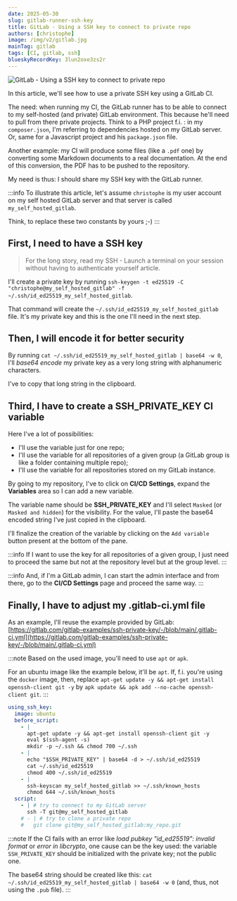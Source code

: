 ```yaml
---
date: 2025-05-30
slug: gitlab-runner-ssh-key
title: GitLab - Using a SSH key to connect to private repo
authors: [christophe]
image: /img/v2/gitlab.jpg
mainTag: gitlab
tags: [CI, gitlab, ssh]
blueskyRecordKey: 3lun2oxe3zs2r
---
```

<!-- cspell:ignore libcrypto -->

![GitLab - Using a SSH key to connect to private repo](/img/v2/gitlab.jpg)

In this article, we'll see how to use a private SSH key using a GitLab CI.

The need: when running my CI, the GitLab runner has to be able to connect to my self-hosted (and private) GitLab environment. This because he'll need to pull from there private projects. Think to a PHP project f.i. : in my `composer.json`, I'm referring to dependencies hosted on my GitLab server. Or, same for a Javascript project and his `package.json` file.

Another example: my CI will produce some files (like a `.pdf` one) by converting some Markdown documents to a real documentation. At the end of this conversion, the PDF has to be pushed to the repository.

My need is thus: I should share my SSH key with the GitLab runner.

<!-- truncate -->

:::info
To illustrate this article, let's assume `christophe` is my user account on my self hosted GitLab server and that server is called `my_self_hosted_gitlab`.

Think, to replace these two constants by yours ;-)
:::

## First, I need to have a SSH key

> For the long story, read my <Link to="/blog/linux-ssh-scp">SSH - Launch a terminal on your session without having to authenticate yourself</Link> article.

I'll create a private key by running `ssh-keygen -t ed25519 -C "christophe@my_self_hosted_gitlab" -f ~/.ssh/id_ed25519_my_self_hosted_gitlab`.

That command will create the `~/.ssh/id_ed25519_my_self_hosted_gitlab` file. It's my private key and this is the one I'll need in the next step.

## Then, I will encode it for better security

By running `cat ~/.ssh/id_ed25519_my_self_hosted_gitlab | base64 -w 0`, I'll *base64 encode* my private key as a very long string with alphanumeric characters.

I've to copy that long string in the clipboard.

## Third, I have to create a SSH_PRIVATE_KEY CI variable

Here I've a lot of possibilities:

* I'll use the variable just for one repo;
* I'll use the variable for all repositories of a given group (a GitLab group is like a folder containing multiple repo);
* I'll use the variable for all repositories stored on my GitLab instance.

By going to my repository, I've to click on **CI/CD Settings**, expand the **Variables** area so I can add a new variable.

The variable name should be **SSH_PRIVATE_KEY** and I'll select `Masked` (or `Masked and hidden`) for the visibility. For the value, I'll paste the base64 encoded string I've just copied in the clipboard.

I'll finalize the creation of the variable by clicking on the `Add variable` button present at the bottom of the pane.

:::info
If I want to use the key for all repositories of a given group, I just need to proceed the same but not at the repository level but at the group level.
:::

:::info
And, if I'm a GitLab admin, I can start the admin interface and from there, go to the **CI/CD Settings** page and proceed the same way.
:::

## Finally, I have to adjust my .gitlab-ci.yml file

As an example, I'll reuse the example provided by GitLab: [https://gitlab.com/gitlab-examples/ssh-private-key/-/blob/main/.gitlab-ci.yml](https://gitlab.com/gitlab-examples/ssh-private-key/-/blob/main/.gitlab-ci.yml)

:::note
Based on the used image, you'll need to use `apt` or `apk`.

For an ubuntu image like the example below, it'll be `apt`. If, f.i. you're using the `docker` image, then, replace
`apt-get update -y && apt-get install openssh-client git -y` by `apk update && apk add --no-cache openssh-client git`.
:::

<Snippet filename=".gitlab-ci.yml">

```yaml
using_ssh_key:
  image: ubuntu
  before_script:
    - |
      apt-get update -y && apt-get install openssh-client git -y
      eval $(ssh-agent -s)
      mkdir -p ~/.ssh && chmod 700 ~/.ssh
    - |
      echo "$SSH_PRIVATE_KEY" | base64 -d > ~/.ssh/id_ed25519
      cat ~/.ssh/id_ed25519
      chmod 400 ~/.ssh/id_ed25519
    - |
      ssh-keyscan my_self_hosted_gitlab >> ~/.ssh/known_hosts
      chmod 644 ~/.ssh/known_hosts
  script:
    - | # try to connect to my GitLab server
      ssh -T git@my_self_hosted_gitlab
    # - | # try to clone a private repo
    #   git clone git@my_self_hosted_gitlab:my_repo.git
```

</Snippet>

:::note
If the CI fails with an error like *load pubkey "id_ed25519": invalid format* or *error in libcrypto*, one cause can be the key used: the variable `SSH_PRIVATE_KEY` should be initialized with the private key; not the public one.

The base64 string should be created like this: `cat ~/.ssh/id_ed25519_my_self_hosted_gitlab | base64 -w 0` (and, thus, not using the `.pub` file).
:::
